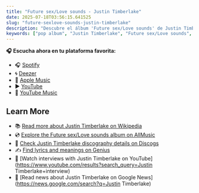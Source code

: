 ```yaml
---
title: "Future sex/Love sounds - Justin Timberlake"
date: 2025-07-18T03:56:15.641525
slug: "future-sexlove-sounds-justin-timberlake"
description: "Descubre el álbum 'Future sex/Love sounds' de Justin Timberlake, un destacado de la música pop."
keywords: ["pop album", "Justin Timberlake", "Future sex/Love sounds", "music"]
---
```






**🎧 Escucha ahora en tu plataforma favorita:**

- 🎧 [Spotify](https://open.spotify.com/search/Future%20sex/Love%20sounds%20Justin%20Timberlake)
- 🌀 [Deezer](https://www.deezer.com/search/Future%20sex/Love%20sounds%20Justin%20Timberlake)
- 🍎 [Apple Music](https://music.apple.com/search?term=Future%20sex/Love%20sounds%20Justin%20Timberlake)
- ▶️ [YouTube](https://www.youtube.com/results?search_query=Future%20sex/Love%20sounds%20Justin%20Timberlake)
- 🎵 [YouTube Music](https://music.youtube.com/search?q=Future%20sex/Love%20sounds%20Justin%20Timberlake)

## Learn More

- 📚 [Read more about Justin Timberlake on Wikipedia](https://en.wikipedia.org/wiki/Justin+Timberlake)
- 💿 [Explore the Future sex/Love sounds album on AllMusic](https://www.allmusic.com/search/albums/Future+sex%2FLove+sounds)
- 📀 [Check Justin Timberlake discography details on Discogs](https://www.discogs.com/search/?q=Future+sex%2FLove+sounds+Justin+Timberlake&type=all)
- ✍️ [Find lyrics and meanings on Genius](https://genius.com/search?q=Future+sex%2FLove+sounds%20Justin+Timberlake)
- 🎤 [Watch interviews with Justin Timberlake on YouTube](https://www.youtube.com/results?search_query=Justin Timberlake+interview)
- 📰 [Read news about Justin Timberlake on Google News](https://news.google.com/search?q=Justin Timberlake)